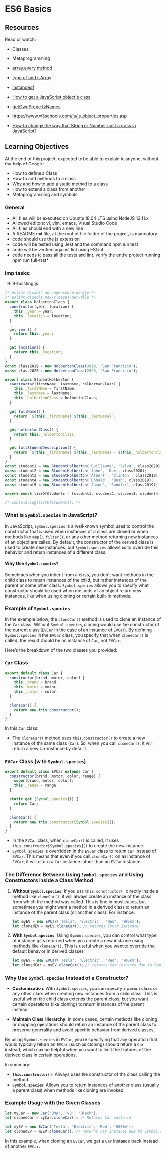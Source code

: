 # ES6 Basics 


## Resources

Read or watch:


* Classes
* Metaprogramming
* [array.every method](https://www.w3schools.com/jsref/jsref_every.asp)
* [type of and isArray](https://www.w3schools.com/js/js_typeof.asp) 
* [instanceof](https://developer.mozilla.org/en-US/docs/Web/JavaScript/Reference/Operators/instanceof)
* [How to get a JavaScript object's class](https://stackoverflow.com/questions/1249531/how-to-get-a-javascript-objects-class)
* [getOwnPropertyNames](https://developer.mozilla.org/en-US/docs/Web/JavaScript/Reference/Global_Objects/Object/getOwnPropertyNames)
* https://www.w3schools.com/js/js_object_properties.asp

* [How to change the way that String or Number cast a class in JavaScript?](https://stackoverflow.com/questions/71949115/how-to-change-the-way-that-string-or-number-cast-a-class-in-javascript)


## Learning Objectives

At the end of this project, expected to be able to explain to anyone, without the help of Google:



* How to define a Class
* How to add methods to a class
* Why and how to add a static method to a class
* How to extend a class from another
* Metaprogramming and symbols




### General


* All files will be executed on Ubuntu 18.04 LTS using NodeJS 12.11.x
* Allowed editors: vi, vim, emacs, Visual Studio Code
* All files should end with a new line
* A README.md file, at the root of the folder of the project, is mandatory
* code should use the js extension
* code will be tested using Jest and the command npm run test
* code will be verified against lint using ESLint
* code needs to pass all the tests and lint. verify the entire project running npm run full-test* 


### imp tasks:

9. 9-hoisting.js
```javascript
/* eslint-disable no-underscore-dangle */
/* eslint-disable max-classes-per-file */
export class HolbertonClass {
  constructor(year, location) {
    this._year = year;
    this._location = location;
  }

  get year() {
    return this._year;
  }

  get location() {
    return this._location;
  }
}
const class2019 = new HolbertonClass(2019, 'San Francisco');
const class2020 = new HolbertonClass(2020, 'San Francisco');

export class StudentHolberton {
  constructor(firstName, lastName, holbertonClass) {
    this._firstName = firstName;
    this._lastName = lastName;
    this._holbertonClass = holbertonClass;
  }

  get fullName() {
    return `${this._firstName} ${this._lastName}`;
  }

  get holbertonClass() {
    return this._holbertonClass;
  }

  get fullStudentDescription() {
    return `${this._firstName} ${this._lastName} - ${this._holbertonClass.year} - ${this._holbertonClass.location}`;
  }
}
const student1 = new StudentHolberton('Guillaume', 'Salva', class2020);
const student2 = new StudentHolberton('John', 'Doe', class2020);
const student3 = new StudentHolberton('Albert', 'Clinton', class2019);
const student4 = new StudentHolberton('Donald', 'Bush', class2019);
const student5 = new StudentHolberton('Jason', 'Sandler', class2019);

export const listOfStudents = [student1, student2, student3, student4, student5];

/* console.log(listOfStudents); */

```



### What is `Symbol.species` in JavaScript?

In JavaScript, `Symbol.species` is a well-known symbol used to control the constructor that is used when instances of a class are cloned or when methods like `map()`, `filter()`, or any other method returning new instances of an object are called. By default, the constructor of the derived class is used to create new instances, but `Symbol.species` allows us to override this behavior and return instances of a different class.

#### Why Use `Symbol.species`?
Sometimes when you inherit from a class, you don't want methods in the child class to return instances of the child, but rather instances of the parent or some other class. `Symbol.species` allows you to specify what constructor should be used when methods of an object return new instances, like when using cloning or certain built-in methods.

### Example of `Symbol.species`

In the example below, the `cloneCar()` method is used to clone an instance of the `Car` class. Without `Symbol.species`, cloning would use the constructor of the current class (`EVCar` in the case of an instance of `EVCar`). By defining `Symbol.species` in the `EVCar` class, you specify that when `cloneCar()` is called, the result should be an instance of `Car`, not `EVCar`.

Here’s the breakdown of the two classes you provided:

### `Car` Class

```javascript
export default class Car {
  constructor(brand, motor, color) {
    this._brand = brand;
    this._motor = motor;
    this._color = color;
  }

  cloneCar() {
    return new this.constructor();
  }
}
```

In this `Car` class:
- The `cloneCar()` method uses `this.constructor()` to create a new instance of the same class (`Car`). So, when you call `cloneCar()`, it will return a new `Car` instance by default.

### `EVCar` Class (with `Symbol.species`)

```javascript
export default class EVCar extends Car {
  constructor(brand, motor, color, range) {
    super(brand, motor, color);
    this._range = range;
  }

  static get [Symbol.species]() {
    return Car;
  }

  cloneCar() {
    return new this.constructor[Symbol.species]();
  }
}
```

- In the `EVCar` class, when `cloneCar()` is called, it uses `this.constructor[Symbol.species]()` to create the new instance.
- `Symbol.species` is overridden in the `EVCar` class to return `Car` instead of `EVCar`. This means that even if you call `cloneCar()` on an instance of `EVCar`, it will return a `Car` instance rather than an `EVCar` instance.

### The Difference Between Using `Symbol.species` and Using Constructors Inside a Class Method

1. **Without `Symbol.species`**:
   If you use `this.constructor()` directly inside a method like `cloneCar()`, it will always create an instance of the class from which the method was called. This is fine in most cases, but sometimes you might want a method in a derived class to return an instance of the parent class (or another class). For instance:
   
   ```javascript
   let myEV = new EVCar('Tesla', 'Electric', 'Red', '500km');
   let clonedEV = myEV.cloneCar(); // returns EVCar instance
   ```

2. **With `Symbol.species`**:
   Using `Symbol.species`, you can control what type of instance gets returned when you create a new instance using methods like `cloneCar()`. This is useful when you want to override the default behavior in derived classes:
   
   ```javascript
   let myEV = new EVCar('Tesla', 'Electric', 'Red', '500km');
   let clonedCar = myEV.cloneCar(); // returns Car instance due to Symbol.species
   ```

### Why Use `Symbol.species` Instead of a Constructor?
- **Customization**: With `Symbol.species`, you can specify a parent class or any other class when creating new instances from a child class. This is useful when the child class extends the parent class, but you want certain operations (like cloning) to return instances of the parent instead.
  
- **Maintain Class Hierarchy**: In some cases, certain methods like cloning or mapping operations should return an instance of the parent class to preserve generality and avoid specific behavior from derived classes.

By using `Symbol.species` in `EVCar`, you're specifying that any operation that would typically return an `EVCar` (such as cloning) should return a `Car` instead, which can be helpful when you want to limit the features of the derived class in certain operations. 

In summary:
- **`this.constructor()`**: Always uses the constructor of the class calling the method.
- **`Symbol.species`**: Allows you to return instances of another class (usually a parent class) when methods like cloning are invoked.

### Example Usage with the Given Classes

```javascript
let myCar = new Car('BMW', 'V8', 'Black');
let clonedCar = myCar.cloneCar(); // Returns Car instance

let myEV = new EVCar('Tesla', 'Electric', 'Red', '500km');
let clonedEV = myEV.cloneCar(); // Returns Car instance due to Symbol.species in EVCar
``` 

In this example, when cloning an `EVCar`, we get a `Car` instance back instead of another `EVCar`.
